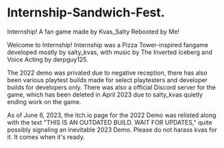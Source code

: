# Internship-Sandwich-Fest.
Internship! A fan game made by Kvas_Salty Rebooted by Me!

Welcome to Internship!
Internship was a Pizza Tower-inspired fangame developed mostly by salty_kvas, with music by The Inverted Iceberg and Voice Acting by derpguy125.

The 2022 demo was privated due to negative reception, there has also been various playtest builds made for select playtesters and developer builds for developers only. There was also a official Discord server for the game, which has been deleted in April 2023 due to salty_kvas quietly ending work on the game.

As of June 6, 2023, the itch.io page for the 2022 Demo was relisted along with the text "THIS IS AN OUTDATED BUILD. WAIT FOR UPDATES," quite possibly signaling an inevitable 2023 Demo. Please do not harass kvas for it. It comes when it's ready.
